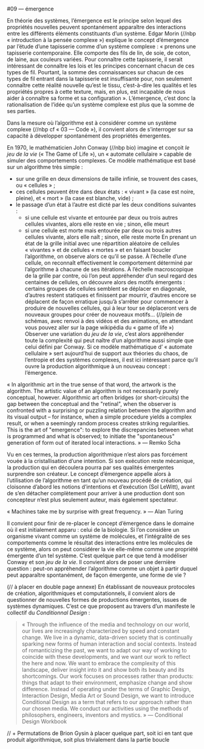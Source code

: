 #09 — émergence


En théorie des systèmes, l’émergence est le principe selon lequel des propriétés nouvelles peuvent spontanément apparaître des interactions entre les différents éléments constituants d’un système. Edgar Morin (//nbp « introduction à la pensée complexe ») explique le concept d’émergence par l’étude d’une tapisserie comme d’un système complexe : « prenons une tapisserie contemporaine. Elle comporte des fils de lin, de soie, de coton, de laine, aux couleurs variées. Pour connaître cette tapisserie, il serait intéressant de connaître les lois et les principes concernant chacun de ces types de fil. Pourtant, la somme des connaissances sur chacun de ces types de fil entrant dans la tapisserie est insuffisante pour, non seulement connaître cette réalité nouvelle qu’est le tissu, c’est-à-dire les qualités et les propriétés propres à cette texture, mais, en plus, est incapable de nous aider à connaître sa forme et sa configuration ».
L’émergence, c’est donc la rationalisation de l’idée qu’un système complexe est plus que la somme de ses parties.

Dans la mesure où l’algorithme est à considérer comme un système complexe (//nbp cf « 03 — Code »), il convient alors de s’interroger sur sa capacité à développer spontanément des propriétés émergentes.

En 1970, le mathématicien John Conway (//nbp bio) imagine et conçoit *le jeu de la vie* (« The Game of Life »), un « automate cellulaire » capable de simuler des comportements complexes. Ce modèle mathématique est basé sur un algorithme très simple : 
+ sur une grille en deux dimensions de taille infinie, se trouvent des cases, ou « cellules » ; 
+ ces cellules peuvent être dans deux états : « vivant » (la case est noire, pleine), et « mort » (la case est blanche, vide) ; 
+ le passage d’un état à l’autre est dicté par les deux conditions suivantes : 
	+ si une cellule est vivante et entourée par deux ou trois autres cellules vivantes, alors elle reste en vie ; sinon, elle meurt
	+ si une cellule est morte mais entourée par deux ou trois autres cellules vivante, alors elle naît ; sinon, elle reste morte
En prenant un état de la grille initial avec une répartition aléatoire de cellules « vivantes » et de cellules « mortes » et en faisant boucler l’algorithme, on observe alors ce qu’il se passe. À l’échelle d’une cellule, on reconnaît effectivement le comportement déterminé par l’algorithme à chacune de ses itérations. À l’échelle macroscopique de la grille par contre, où l’on peut appréhender d’un seul regard des centaines de cellules, on découvre alors des motifs émergents : certains groupes de cellules semblent se déplacer en diagonale, d’autres restent statiques et finissent par mourrir, d’autres encore se déplacent de façon erratique jusqu’à s’arrêter pour commencer à produire de nouvelles cellules, qui à leur tour se déplaceront vers de nouveaux groupes pour créer de nouveaux motifs...
(//plein de schémas, avec renvoi à des vidéos et des animations, en attendant vous pouvez aller sur la page wikipédia du « game of life »)
Observer une variation du *jeu de la vie*, c’est alors appréhender toute la complexité qui peut naître d’un algorithme aussi simple que celui défini par Conway. Si ce modèle mathématique d’ « automate cellulaire » sert aujourd’hui de support aux théories du chaos, de l’entropie et des systèmes complexes, il est ici intéressant parce qu’il ouvre la production algorithmique à un nouveau concept : l’émergence.

« In algorithmic art in the true sense of that word, the artwork is the algorithm. The artistic value of an algorithm is not necessarily purely conceptual, however. Algorithmic art often bridges (or short-circuits) the gap between the conceptual and the "retinal", when the observer is confronted with a surprising or puzzling relation between the algorithm and its visual output – for instance, when a simple procedure yields a complex result, or when a seemingly random process creates striking regularities. This is the art of "emergence": to explore the discrepancies between what is programmed and what is observed; to initiate the "spontaneous" generation of form out of iterated local interactions. » — Remko Scha

Vu en ces termes, la production algorithmique n’est alors pas forcément vouée à la cristallisation d’une intention. Si son exécution reste mécanique, la production qui en découlera pourra par ses qualités émergentes surprendre son créateur. Le concept d’émergence appelle alors à l’utilisation de l’algorithme en tant qu’un nouveau procédé de création, qui cloisonne d’abord les notions d’intentions et d’exécution (Sol LeWitt), avant de s’en détacher complètement pour arriver à une production dont son concepteur n’est plus seulement auteur, mais également spectateur.

« Machines take me by surprise with great frequency. » — Alan Turing

Il convient pour finir de re-placer le concept d’émergence dans le domaine où il est initialement apparu : celui de la biologie. 
Si l’on considère un organisme vivant comme un système de molécules, et l’intégralité de ses comportements comme le résultat des interactions entre les molécules de ce système, alors on peut considérer la vie elle-même comme une propriété émergente d’un tel système. C’est quelque part ce que tend à modéliser Conway et son *jeu de la vie*.
Il convient alors de poser une dernière question : peut-on appréhender l’algorithme comme un objet à partir duquel peut apparaître spontanément, de façon émergente, une forme de vie ?


(// à placer en double page annexe)
En établissant de nouveaux protocoles de création, algorithmiques et computationnels, il convient alors de questionner de nouvelles formes de productions émergentes, issues de systèmes dynamiques. C’est ce que proposent au travers d’un manifeste le collectif du *Conditionnal Design* : 
> « Through the influence of the media and technology on our world, our lives are increasingly characterized by speed and constant change. We live in a dynamic, data-driven society that is continually sparking new forms of human interaction and social contexts. Instead of romanticizing the past, we want to adapt our way of working to coincide with these developments, and we want our work to reflect the here and now. We want to embrace the complexity of this landscape, deliver insight into it and show both its beauty and its shortcomings. Our work focuses on processes rather than products: things that adapt to their environment, emphasize change and show difference. Instead of operating under the terms of Graphic Design, Interaction Design, Media Art or Sound Design, we want to introduce Conditional Design as a term that refers to our approach rather than our chosen media. We conduct our activities using the methods of philosophers, engineers, inventors and mystics. » — Conditional Design Workbook

// + Permutations de Brion Gysin à placer quelque part, soit ici en tant que produit algorithmique, soit plus trivialement dans la partie boucle


